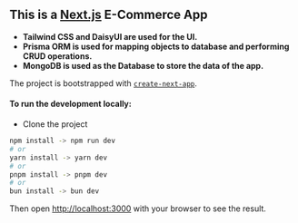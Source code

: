 ## This is a [Next.js](https://nextjs.org/) E-Commerce App

- **Tailwind CSS and DaisyUI are used for the UI.**
- **Prisma ORM is used for mapping objects to database and performing CRUD operations.**
- **MongoDB is used as the Database to store the data of the app.**

The project is bootstrapped with [`create-next-app`](https://github.com/vercel/next.js/tree/canary/packages/create-next-app).

#### To run the development locally:

- Clone the project

```bash
npm install -> npm run dev
# or
yarn install -> yarn dev
# or
pnpm install -> pnpm dev
# or
bun install -> bun dev
```

Then open [http://localhost:3000](http://localhost:3000) with your browser to see the result.
